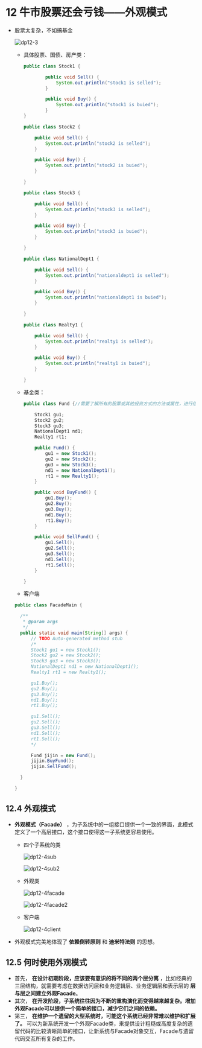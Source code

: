 # 12 牛市股票还会亏钱——外观模式

- 股票太复杂，不如搞基金

  ![dp12-3](/assets/dp12-3.png)

  - 具体股票、国债、房产类：

    ```java
    public class Stock1 {

    		public void Sell() {
    			System.out.println("stock1 is selled");
    		}

    		public void Buy() {
    			System.out.println("stock1 is buied");
    		}
    }

    public class Stock2 {

    	public void Sell() {
    		System.out.println("stock2 is selled");
    	}

    	public void Buy() {
    		System.out.println("stock2 is buied");
    	}

    }

    public class Stock3 {

    	public void Sell() {
    		System.out.println("stock3 is selled");
    	}

    	public void Buy() {
    		System.out.println("stock3 is buied");
    	}

    }

    public class NationalDept1 {

    	public void Sell() {
    		System.out.println("nationaldept1 is selled");
    	}

    	public void Buy() {
    		System.out.println("nationaldept1 is buied");
    	}

    }

    public class Realty1 {

    	public void Sell() {
    		System.out.println("realty1 is selled");
    	}

    	public void Buy() {
    		System.out.println("realty1 is buied");
    	}

    }
    ```

  - 基金类：

    ```java
    public class Fund {//需要了解所有的股票或其他投资方式的方法或属性，进行组合，以备外界调用。

    	Stock1 gu1;
    	Stock2 gu2;
    	Stock3 gu3;
    	NationalDept1 nd1;
    	Realty1 rt1;

    	public Fund() {
    		gu1 = new Stock1();
    		gu2 = new Stock2();
    		gu3 = new Stock3();
    		nd1 = new NationalDept1();
    		rt1 = new Realty1();
    	}

    	public void BuyFund() {
    		gu1.Buy();
    		gu2.Buy();
    		gu3.Buy();
    		nd1.Buy();
    		rt1.Buy();
    	}

    	public void SellFund() {
    		gu1.Sell();
    		gu2.Sell();
    		gu3.Sell();
    		nd1.Sell();
    		rt1.Sell();
    	}

    }
    ```

  - 客户端

  ```java
  public class FacadeMain {

  	/**
  	 * @param args
  	 */
  	public static void main(String[] args) {
  		// TODO Auto-generated method stub
  		/*
  		Stock1 gu1 = new Stock1();
  		Stock2 gu2 = new Stock2();
  		Stock3 gu3 = new Stock3();
  		NationalDept1 nd1 = new NationalDept1();
  		Realty1 rt1 = new Realty1();

  		gu1.Buy();
  		gu2.Buy();
  		gu3.Buy();
  		nd1.Buy();
  		rt1.Buy();

  		gu1.Sell();
  		gu2.Sell();
  		gu3.Sell();
  		nd1.Sell();
  		rt1.Sell();
  		*/

  		Fund jijin = new Fund();
  		jijin.BuyFund();
  		jijin.SellFund();

  	}

  }
  ```

## 12.4 外观模式

- **外观模式（Facade）** ，为子系统中的一组接口提供一个一致的界面，此模式定义了一个高层接口，这个接口使得这一子系统更容易使用。

  - 四个子系统的类

    ![dp12-4sub](/assets/dp12-4sub.png)

    ![dp12-4sub2](/assets/dp12-4sub2.png)

  - 外观类

    ![dp12-4facade](/assets/dp12-4facade.png)

    ![dp12-4facade2](/assets/dp12-4facade2.png)

  - 客户端

    ![dp12-4client](/assets/dp12-4client.png)

- 外观模式完美地体现了 **依赖倒转原则** 和 **迪米特法则** 的思想。

## 12.5 何时使用外观模式

- 首先， **在设计初期阶段，应该要有意识的将不同的两个层分离** ，比如经典的三层结构，就需要考虑在数据访问层和业务逻辑层、业务逻辑层和表示层的 **层与层之间建立外观Facade**。
- 其次， **在开发阶段，子系统往往因为不断的重构演化而变得越来越复杂。增加外观Facade可以提供一个简单的接口，减少它们之间的依赖。**
- 第三， **在维护一个遗留的大型系统时，可能这个系统已经非常难以维护和扩展了。** 可以为新系统开发一个外观Facade类，来提供设计粗糙或高度复杂的遗留代码的比较清晰简单的接口，让新系统与Facade对象交互，Facade与遗留代码交互所有复杂的工作。
